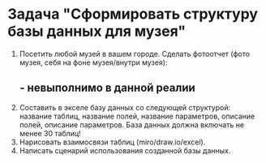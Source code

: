 # Задача "Сформировать структуру базы данных для музея"

1. Посетить любой музей в вашем городе. Сделать фотоотчет (фото музея, себя на фоне музея/внутри музея):  <h2> - невыполнимо в данной реалии
2. Составить в экселе базу данных со следующей структурой: название таблиц, название полей, название параметров, описание полей, описание параметров. База данных должна включать не менее 30 таблиц!
3. Нарисовать взаимосвязи таблиц (miro/draw.io/excel).
4. Написать сценарий использования созданной базы данных.